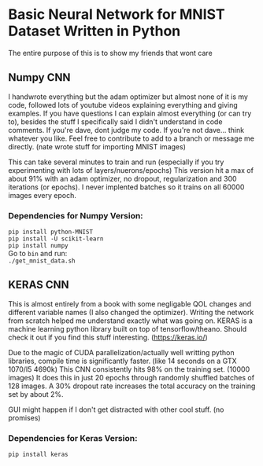 # Basic Neural Network for MNIST Dataset Written in Python

The entire purpose of this is to show my friends that wont care

## Numpy CNN
I handwrote everything but the adam optimizer but almost none of it is my code, followed lots of youtube videos explaining everything and giving examples.
If you have questions I can explain almost everything (or can try to), besides the stuff I specifically said I didn't understand in code comments.
If you're dave, dont judge my code. If you're not dave... think whatever you like. Feel free to contribute to add to a branch or message me directly.
(nate wrote stuff for importing MNIST images)

This can take several minutes to train and run (especially if you try experimenting with lots of layers/nuerons/epochs)
This version hit a max of about 91% with an adam optimizer, no dropout, regularization and 300 iterations (or epochs). 
I never implented batches so it trains on all 60000 images every epoch. 

### Dependencies for Numpy Version:
`pip install python-MNIST`  
`pip install -U scikit-learn`   
`pip install numpy`  
Go to `bin` and run:  
`./get_mnist_data.sh`

## KERAS CNN
This is almost entirely from a book with some negligable QOL changes and different variable names (I also changed the optimizer). Writing the network from scratch helped me understand exactly what was going on. KERAS is a machine learning python library built on top of tensorflow/theano. Should check it out if you find this stuff interesting. (https://keras.io/)

Due to the magic of CUDA parallelization/actually well writting python libraries, compile time is significantly faster. (like 14 seconds on a GTX 1070/I5 4690k)
This CNN consistently hits 98% on the training set. (10000 images) It does this in just 20 epochs through randomly shuffled batches of 128 images. 
A 30% dropout rate increases the total accuracy on the training set by about 2%. 

GUI might happen if I don't get distracted with other cool stuff. (no promises)

### Dependencies for Keras Version:
`pip install keras`

